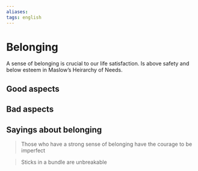 ```yaml
---
aliases: 
tags: english
---
```

# Belonging

A sense of belonging is crucial to our life satisfaction. Is above safety and below esteem in Maslow’s Heirarchy of Needs.

## Good aspects

## Bad aspects

## Sayings about belonging
> Those who have a strong sense of belonging have the courage to be imperfect

> Sticks in a bundle are unbreakable
